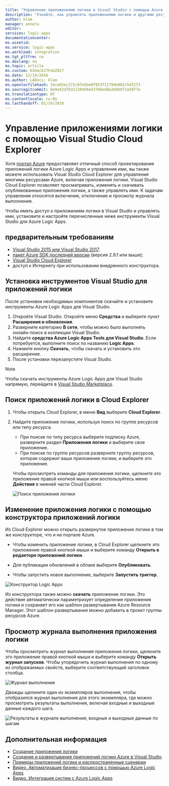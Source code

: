 ```yaml
---
title: "Управление приложениями логики в Visual Studio с помощью Azure Logic Apps | Документация Майкрософт"
description: "Узнайте, как управлять приложениями логики и другими ресурсами Azure с помощью Visual Studio с помощью Visual Studio Cloud Explorer."
author: klam
manager: anneta
editor: 
services: logic-apps
documentationcenter: 
ms.assetid: 
ms.service: logic-apps
ms.workload: integration
ms.tgt_pltfrm: na
ms.devlang: na
ms.topic: article
ms.custom: H1Hack27Feb2017
ms.date: 12/19/2016
ms.author: LADocs; klam
ms.openlocfilehash: 34ce65ec272c9fe5be8f95371179de092c5df2f3
ms.sourcegitcommit: be9a42d7b321304d9a33786ed8e2b9b972a5977e
ms.translationtype: HT
ms.contentlocale: ru-RU
ms.lasthandoff: 01/19/2018
---
```

# <a name="manage-your-logic-apps-with-visual-studio-cloud-explorer"></a>Управление приложениями логики с помощью Visual Studio Cloud Explorer

Хотя [портал Azure](https://portal.azure.com/) предоставляет отличный способ проектирования приложений логики Azure Logic Apps и управления ими, вы также можете использовать Visual Studio Cloud Explorer для управления многими ресурсами Azure, включая приложения логики. Visual Studio Cloud Explorer позволяет просматривать, изменять и скачивать опубликованные приложения логики, а также управлять ими. К задачам управления относятся включение, отключение и просмотр журнала выполнения. 

Чтобы иметь доступ к приложениям логики в Visual Studio и управлять ими, установите и настройте перечисленные ниже инструменты Visual Studio для Azure Logic Apps. 

## <a name="prerequisites"></a>предварительным требованиям

* [Visual Studio 2015 или Visual Studio 2017](https://www.visualstudio.com/downloads/download-visual-studio-vs.aspx).
* [пакет Azure SDK последней версии](https://azure.microsoft.com/downloads/) (версия 2.9.1 или выше);
* [Visual Studio Cloud Explorer](https://marketplace.visualstudio.com/items?itemName=MicrosoftCloudExplorer.CloudExplorerforVisualStudio2015)
* доступ к Интернету при использовании внедренного конструктора.

## <a name="install-visual-studio-tools-for-logic-apps"></a>Установка инструментов Visual Studio для приложений логики

После установки необходимых компонентов скачайте и установите инструменты Azure Logic Apps для Visual Studio.

1. Откройте Visual Studio. Откройте меню **Средства** и выберите пункт **Расширения и обновления**.
2. Разверните категорию **В сети**, чтобы можно было выполнять онлайн-поиск в коллекции Visual Studio.
3. Найдите **средства Azure Logic Apps Tools для Visual Studio**. Если потребуется, выполните поиск по названию **Logic Apps**.
4. Нажмите кнопку **Скачать**, чтобы скачать и установить это расширение.
5. После установки перезапустите Visual Studio.

> [!NOTE]
> Чтобы скачать инструменты Azure Logic Apps для Visual Studio напрямую, перейдите в [Visual Studio Marketplace](https://visualstudiogallery.msdn.microsoft.com/e25ad307-46cf-412e-8ba5-5b555d53d2d9).

## <a name="browse-for-logic-apps-in-cloud-explorer"></a>Поиск приложений логики в Cloud Explorer

1.  Чтобы открыть Cloud Explorer, в меню **Вид** выберите **Cloud Explorer**.
2.  Найдите приложение логики, используя поиск по группе ресурсов или типу ресурса. 

    * При поиске по типу ресурса выберите подписку Azure, разверните раздел **Приложения логики** и выберите свое приложение. 
    * При поиске по группе ресурсов разверните группу ресурсов, которая содержит ваше приложение логики, и выберите это приложение.

    Чтобы просмотреть команды для приложения логики, щелкните это приложение правой кнопкой мыши или воспользуйтесь меню **Действия** в нижней части Cloud Explorer.

    ![Поиск приложения логики](./media/logic-apps-manage-from-vs/browse.png)

## <a name="edit-your-logic-app-with-logic-apps-designer"></a>Изменение приложения логики с помощью конструктора приложений логики

Из Cloud Explorer можно открыть развернутое приложение логики в том же конструкторе, что и на портале Azure. 

* Чтобы изменить приложение логики, в Cloud Explorer щелкните это приложение правой кнопкой мыши и выберите команду **Открыть в редакторе приложений логики**. 

* Для публикации обновлений в облаке выберите **Опубликовать**. 

* Чтобы запустить новое выполнение, выберите **Запустить триггер**.

![Конструктор Logic Apps](./media/logic-apps-manage-from-vs/designer.png)

Из конструктора также можно **скачать** приложение логики. Это действие автоматически параметризует определение приложения логики и сохраняет его как шаблон развертывания Azure Resource Manager. Этот шаблон развертывания можно добавить в проект группы ресурсов Azure.

## <a name="browse-your-logic-app-run-history"></a>Просмотр журнала выполнения приложения логики

Чтобы просмотреть журнал выполнения приложения логики, щелкните это приложение правой кнопкой мыши и выберите команду **Открыть журнал запусков**. Чтобы упорядочить журнал выполнения по одному из отображаемых свойств, выберите соответствующий заголовок столбца.

![Журнал выполнения](media/logic-apps-manage-from-vs/runs.png)

Дважды щелкните один из экземпляров выполнения, чтобы отобразился журнал выполнения для этого экземпляра, где можно просмотреть результаты выполнения, включая входные и выходные данные каждого шага.

![Результаты в журнале выполнения, входные и выходные данные по шагам](./media/logic-apps-manage-from-vs/history.png)

## <a name="next-steps"></a>Дополнительная информация

* [Создание приложения логики](quickstart-create-first-logic-app-workflow.md)
* [Создание и развертывание приложений логики Azure в Visual Studio](logic-apps-deploy-from-vs.md).
* [Примеры приложений логики и распространенные сценарии](logic-apps-examples-and-scenarios.md)
* [Видео. Автоматизация бизнес-процессов с помощью Azure Logic Apps](http://channel9.msdn.com/Events/Build/2016/T694)
* [Видео. Интеграция систем с Azure Logic Apps](http://channel9.msdn.com/Events/Build/2016/P462)
